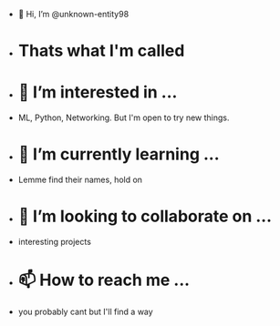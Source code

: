 - 👋 Hi, I’m @unknown-entity98
- # Thats what I'm called
- # 👀 I’m interested in ...
- ML, Python, Networking. But I'm open to try new things.
- # 🌱 I’m currently learning ...
- Lemme find their names, hold on 
- # 💞️ I’m looking to collaborate on ...
- interesting projects
- # 📫 How to reach me ... 
- you probably cant
but I'll find a way
<!---
unknown-entity98/unknown-entity98 is a ✨ special ✨ repository because its `README.md` (this file) appears on your GitHub profile.
You can click the Preview link to take a look at your changes.
--->
